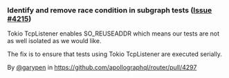 ### Identify and remove race condition in subgraph tests ([Issue #4215](https://github.com/apollographql/router/issues/4215))

Tokio TcpListener enables SO_REUSEADDR which means our tests are not as well isolated as we would like.

The fix is to ensure that tests using Tokio TcpListener are executed serially.

By [@garypen](https://github.com/garypen) in https://github.com/apollographql/router/pull/4297